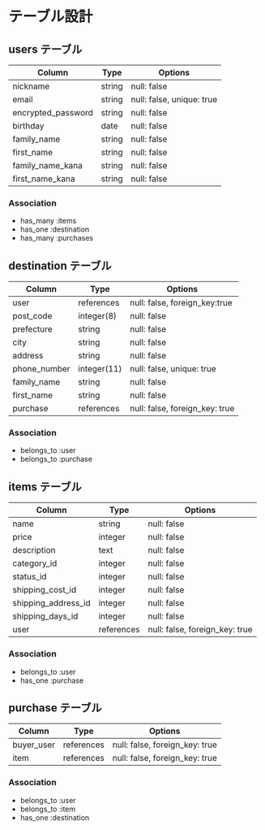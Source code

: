 # テーブル設計

## users テーブル

| Column             | Type   | Options                   |
| ------------------ | ------ | ------------------------- |
| nickname           | string | null: false               |
| email              | string | null: false, unique: true |
| encrypted_password | string | null: false               |
| birthday           | date   | null: false               |
| family_name        | string | null: false               |
| first_name         | string | null: false               |
| family_name_kana   | string | null: false               |
| first_name_kana    | string | null: false               |

### Association

- has_many :items
- has_one :destination
- has_many :purchases

## destination テーブル

| Column       | Type       | Options                          |
| ------------ | ---------- |--------------------------------- |
| user         | references | null: false, foreign_key:true    |
| post_code    | integer(8) | null: false                      |
| prefecture   | string     | null: false                      |
| city         | string     | null: false                      |
| address      | string     | null: false                      |
| phone_number | integer(11)| null: false, unique: true        |
| family_name  | string     | null: false                      |
| first_name   | string     | null: false                      |
| purchase     | references | null: false, foreign_key: true   |

### Association

- belongs_to :user
- belongs_to :purchase

## items テーブル

| Column              | Type       | Options                        |
| ------------------- | ---------- | ------------------------------ |
| name                | string     | null: false                    |
| price               | integer    | null: false                    |
| description         | text       | null: false                    |
| category_id         | integer    | null: false                    |
| status_id           | integer    | null: false                    |
| shipping_cost_id    | integer    | null: false                    |
| shipping_address_id | integer    | null: false                    |
| shipping_days_id    | integer    | null: false                    |
| user                | references | null: false, foreign_key: true |

### Association

- belongs_to :user
- has_one :purchase

## purchase テーブル

| Column           | Type       | Options                        |
| ---------------- | ---------- | ------------------------------ |
| buyer_user       | references | null: false, foreign_key: true |
| item             | references | null: false, foreign_key: true |

### Association

- belongs_to :user
- belongs_to :item
- has_one :destination